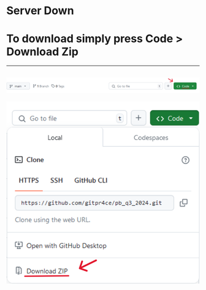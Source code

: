 # Server Down

# To download simply press Code > Download Zip
----------------------------------------------
![STEP1](https://raw.githubusercontent.com/galoom424/random-images/main/download-1.png "Step 1")
----------------------------------------------
![STEP1](https://raw.githubusercontent.com/galoom424/random-images/main/download-2.png "Step 2")
